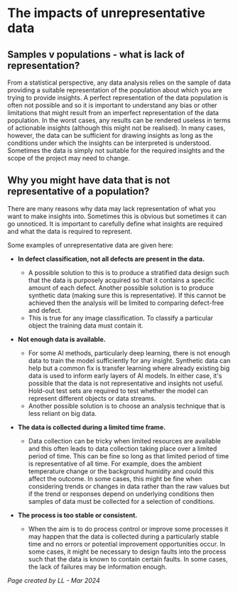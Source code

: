 # The impacts of unrepresentative data

## Samples v populations - what is lack of representation?
From a statistical perspective, any data analysis relies on the sample of data providing a suitable representation of the population about which you are trying to provide insights. A perfect representation of the data population is often not possible and so it is important to understand any bias or other limitations that might result from an imperfect representation of the data population. In the worst cases, any results can be rendered useless in terms of actionable insights (although this might not be realised). In many cases, however, the data can be sufficient for drawing insights as long as the conditions under which the insights can be interpreted is understood. Sometimes the data is simply not suitable for the required insights and the scope of the project may need to change. 

## Why you might have data that is not representative of a population? 

There are many reasons why data may lack representation of what you want to make insights into. Sometimes this is obvious but sometimes it can go unnoticed. It is important to carefully define what insights are required and what the data is required to represent. 

Some examples of unrepresentative data are given here: 

* **In defect classification, not all defects are present in the data.**
    * A possible solution to this is to produce a stratified data design such that the data is purposely acquired so that it contains a specific amount of each defect. Another possible solution is to produce synthetic data (making sure this is representative). If this cannot be achieved then the analysis will be limited to comparing defect-free and defect. 
    * This is true for any image classification. To classify a particular object the training data must contain it. 

* **Not enough data is available.**
    * For some AI methods, particularly deep learning, there is not enough data to train the model sufficiently for any insight. Synthetic data can help but a common fix is transfer learning where already existing big data is used to inform early layers of AI models. In either case, it's possible that the data is not representative and insights not useful. Hold-out test sets are required to test whether the model can represent different objects or data streams. 
    * Another possible solution is to choose an analysis technique that is less reliant on big data. 

* **The data is collected during a limited time frame.**
    * Data collection can be tricky when limited resources are available and this often leads to data collection taking place over a limited period of time. This can be fine so long as that limited period of time is representative of all time. For example, does the ambient temperature change or the background humidity and could this affect the outcome. In some cases, this might be fine when considering trends or changes in data rather than the raw values but if the trend or responses depend on underlying conditions then samples of data must be collected for a selection of conditions. 

* **The process is too stable or consistent.**
    * When the aim is to do process control or improve some processes it may happen that the data is collected during a particularly stable time and no errors or potential improvement opportunities occur. In some cases, it might be necessary to design faults into the process such that the data is known to contain certain faults. In some cases, the lack of failures may be information enough. 



*Page created by LL - Mar 2024*
